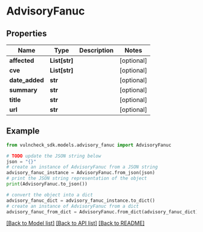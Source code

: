 # AdvisoryFanuc


## Properties

Name | Type | Description | Notes
------------ | ------------- | ------------- | -------------
**affected** | **List[str]** |  | [optional] 
**cve** | **List[str]** |  | [optional] 
**date_added** | **str** |  | [optional] 
**summary** | **str** |  | [optional] 
**title** | **str** |  | [optional] 
**url** | **str** |  | [optional] 

## Example

```python
from vulncheck_sdk.models.advisory_fanuc import AdvisoryFanuc

# TODO update the JSON string below
json = "{}"
# create an instance of AdvisoryFanuc from a JSON string
advisory_fanuc_instance = AdvisoryFanuc.from_json(json)
# print the JSON string representation of the object
print(AdvisoryFanuc.to_json())

# convert the object into a dict
advisory_fanuc_dict = advisory_fanuc_instance.to_dict()
# create an instance of AdvisoryFanuc from a dict
advisory_fanuc_from_dict = AdvisoryFanuc.from_dict(advisory_fanuc_dict)
```
[[Back to Model list]](../README.md#documentation-for-models) [[Back to API list]](../README.md#documentation-for-api-endpoints) [[Back to README]](../README.md)


